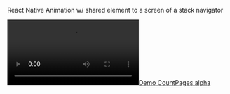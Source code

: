 React Native
Animation w/ shared element to a screen of a stack navigator

[![Demo CountPages alpha](https://i.imgur.com/EuCM3wu.mp4)](https://i.imgur.com/EuCM3wu.mp4)
